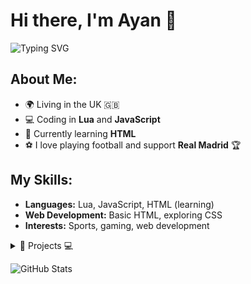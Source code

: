 # Hi there, I'm Ayan 👋

![Typing SVG](https://readme-typing-svg.demolab.com?font=Fira+Code&size=22&pause=1000&color=F70000&width=435&lines=I+code+in+Lua+and+JavaScript;Learning+HTML;+Living+in+the+UK;Building+cool+projects!)

## About Me:

- 🌍 Living in the UK 🇬🇧
- 💻 Coding in **Lua** and **JavaScript**
- 🚀 Currently learning **HTML**
- ⚽ I love playing football and support **Real Madrid** 🏆

## My Skills:

- **Languages:** Lua, JavaScript, HTML (learning)
- **Web Development:** Basic HTML, exploring CSS
- **Interests:** Sports, gaming, web development

<details>
  <summary>📂 Projects 💻</summary>
  
  Here are some of my recent projects:
  
  - [Awesome Lua Project](https://linktoyourproject.com)
  - [JavaScript Game](https://linktoanotherproject.com)

</details>


![GitHub Stats](https://github-readme-stats.vercel.app/api?username=your-username&show_icons=true&theme=radical)
